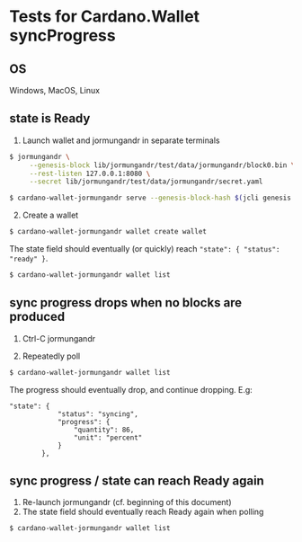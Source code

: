 # Tests for Cardano.Wallet syncProgress

## OS

Windows, MacOS, Linux

## state is Ready

1. Launch wallet and jormungandr in separate terminals
```bash
$ jormungandr \
     --genesis-block lib/jormungandr/test/data/jormungandr/block0.bin \
     --rest-listen 127.0.0.1:8080 \
     --secret lib/jormungandr/test/data/jormungandr/secret.yaml

$ cardano-wallet-jormungandr serve --genesis-block-hash $(jcli genesis hash --input lib/jormungandr/test/data/jormungandr/block0.bin) --node-port 8080
```

2. Create a wallet
```bash
$ cardano-wallet-jormungandr wallet create wallet
```

The state field should eventually (or quickly) reach `"state": { "status": "ready" }`.
```bash
$ cardano-wallet-jormungandr wallet list
```

## sync progress drops when no blocks are produced

1. Ctrl-C jormungandr

2. Repeatedly poll
```bash
$ cardano-wallet-jormungandr wallet list
```

The progress should eventually drop, and continue dropping. E.g:
```
"state": {
            "status": "syncing",
            "progress": {
                "quantity": 86,
                "unit": "percent"
            }
        },
```

## sync progress / state can reach Ready again

1. Re-launch jormungandr (cf. beginning of this document)
2. The state field should eventually reach Ready again when polling
```bash
$ cardano-wallet-jormungandr wallet list
```
